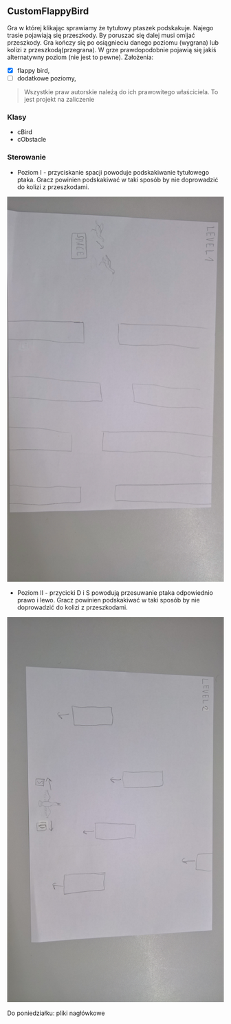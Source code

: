 ## CustomFlappyBird
Gra w której klikając sprawiamy że tytułowy ptaszek podskakuje. Najego trasie pojawiają się przeszkody. By poruszać się dalej musi omijać przeszkody. Gra kończy się po osiągnieciu danego poziomu (wygrana) lub kolizi z przeszkodą(przegrana). W grze prawdopodobnie pojawią się jakiś alternatywny poziom (nie jest to pewne).
Założenia:
- [x] flappy bird,
- [ ] dodatkowe poziomy,
>Wszystkie praw autorskie należą do ich prawowitego właściciela. To jest projekt na zaliczenie

### Klasy 
- cBird
- cObstacle

### Sterowanie
- Poziom I - przyciskanie spacji powoduje podskakiwanie tytułowego ptaka. Gracz powinien podskakiwać w taki sposób by nie doprowadzić do kolizi z przeszkodami.

<img src="images/WP_20190526_22_32_52_Rich.jpg">

- Poziom II - przycicki D i S powodują przesuwanie ptaka odpowiednio prawo i lewo. Gracz powinien podskakiwać w taki sposób by nie doprowadzić do kolizi z przeszkodami.

<img src="images/WP_20190526_22_33_02_Rich.jpg">

Do poniedziałku: pliki nagłówkowe
